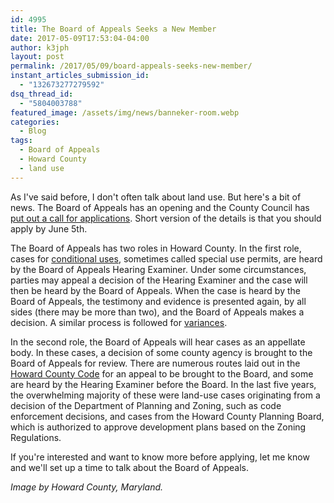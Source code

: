 ```yaml
---
id: 4995
title: The Board of Appeals Seeks a New Member
date: 2017-05-09T17:53:04-04:00
author: k3jph
layout: post
permalink: /2017/05/09/board-appeals-seeks-new-member/
instant_articles_submission_id:
  - "132673277279592"
dsq_thread_id:
  - "5804003788"
featured_image: /assets/img/news/banneker-room.webp
categories:
  - Blog
tags:
  - Board of Appeals
  - Howard County
  - land use
---
```

As I've said before, I don't often talk about land use.  But here's
a bit of news.  The Board of Appeals has an opening and the County
Council has [put out a call for
applications](http://cc.howardcountymd.gov/Portals/0/Documents/CouncilMain/Press%20Releases/2017/Board%20of%20Appeals%20Vacancy%20Press%20Release-FINAL%205-8-17.pdf).
Short version of the details is that you should apply by June 5th.

The Board of Appeals has two roles in Howard County.  In the first
role, cases for [conditional
uses](https://en.wikipedia.org/wiki/Special-use_permit), sometimes
called special use permits, are heard by the Board of Appeals Hearing
Examiner.  Under some circumstances, parties may appeal a decision
of the Hearing Examiner and the case will then be heard by the Board
of Appeals.  When the case is heard by the Board of Appeals, the
testimony and evidence is presented again, by all sides (there may
be more than two), and the Board of Appeals makes a decision.  A
similar process is followed for
[variances](https://en.wikipedia.org/wiki/Variance).

In the second role, the Board of Appeals will hear cases as an
appellate body.  In these cases, a decision of some county agency
is brought to the Board of Appeals for review.  There are numerous
routes laid out in the [Howard County
Code](https://www.municode.com/library/md/howard_county) for an
appeal to be brought to the Board, and some are heard by the Hearing
Examiner before the Board.  In the last five years, the overwhelming
majority of these were land-use cases originating from a decision
of the Department of Planning and Zoning, such as code enforcement
decisions, and cases from the Howard County Planning Board, which
is authorized to approve development plans based on the Zoning
Regulations.

If you're interested and want to know more before applying, let me
know and we'll set up a time to talk about the Board of Appeals.

_Image by Howard County, Maryland._
